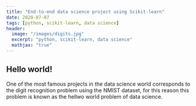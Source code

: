 ```yaml
---
title: "End-to-end data science project using Scikit-learn"
date: 2020-07-07
tags: [python, scikit-learn, data science]
header:
  image: "/images/digits.jpg"
  excerpt: "python, scikit-learn, data science"
  mathjax: "true"
---
```


## Hello world!

One of the most famous projects in the data science world corresponds to
the digit recognition problem using the NMIST dataset, for this reason this problem is known as the hellwo world problem of data science. 
